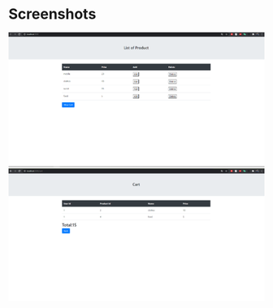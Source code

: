 # Screenshots

![1](https://github.com/varunmehta14/e-cart/blob/master/images/firebase1.png)
![2](https://github.com/varunmehta14/e-cart/blob/master/images/firebase2.png)
